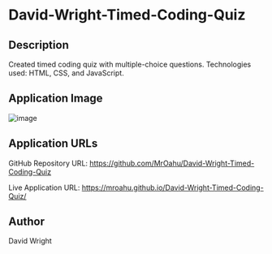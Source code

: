 # David-Wright-Timed-Coding-Quiz

## Description
Created timed coding quiz with multiple-choice questions. Technologies used: HTML, CSS, and JavaScript.

## Application Image
![image](https://github.com/MrOahu/David-Wright-Timed-Coding-Quiz/assets/153314451/f02cadc4-50c5-4534-abc9-09d7d9c33ef7)







## Application URLs

GitHub Repository URL: https://github.com/MrOahu/David-Wright-Timed-Coding-Quiz

Live Application URL: https://mroahu.github.io/David-Wright-Timed-Coding-Quiz/

## Author
David Wright
